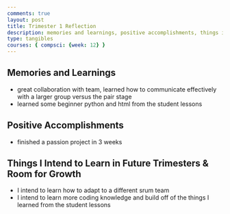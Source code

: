 ```yaml
---
comments: true
layout: post
title: Trimester 1 Reflection
description: memories and learnings, positive accomplishments, things i intend to learn in future trimesters, room for growth
type: tangibles 
courses: { compsci: {week: 12} }
---
```



## Memories and Learnings

- great collaboration with team, learned how to communicate effectively with a larger group versus the pair stage
- learned some beginner python and html from the student lessons

## Positive Accomplishments

- finished a passion project in 3 weeks

## Things I Intend to Learn in Future Trimesters & Room for Growth

- I intend to learn how to adapt to a different srum team
- I intend to learn more coding knowledge and build off of the things I learned from the student lessons
